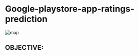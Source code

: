 # Google-playstore-app-ratings-prediction

![map](https://github.com/venkatesh2309/Google-playstore-app-ratings-prediction/tree/main/mapimg/map1.jpg?raw=True)

## OBJECTIVE:
